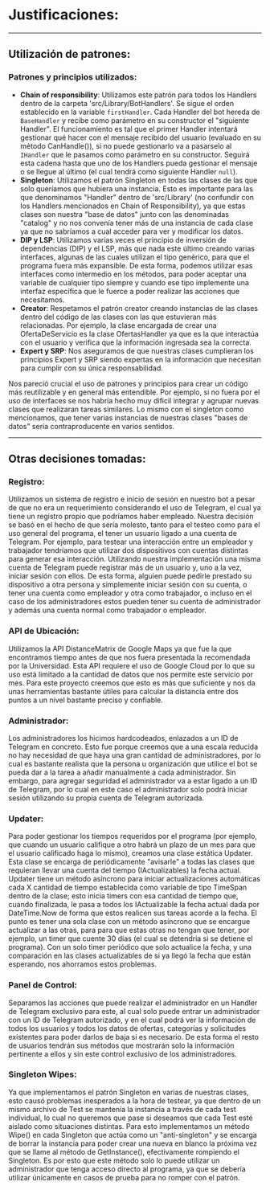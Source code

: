 # Justificaciones:

***

## Utilización de patrones:

### Patrones y principios utilizados:

* **Chain of responsibility**: Utilizamos este patrón para todos los Handlers dentro de la carpeta 'src/Library/BotHandlers'. 
Se sigue el orden establecido en la variable `firstHandler`. Cada Handler del bot hereda de `BaseHandler` y recibe como 
parámetro en su constructor el "siguiente Handler". El funcionamiento es tal que el primer Handler intentará gestionar 
qué hacer con el mensaje recibido del usuario (evaluado en su método CanHandle()),  si no puede gestionarlo va a pasarselo 
al `IHandler` que le pasamos como parámetro en su constructor. Seguirá esta cadena hasta que uno de los Handlers pueda 
gestionar el mensaje o se llegue al último (el cual tendrá como siguiente Handler `null`).
* **Singleton**: Utilizamos el patrón Singleton en todas las clases de las que solo queríamos que hubiera una instancia. 
Esto es importante para las que denominamos "Handler" dentro de 'src/Library' (no confundir con los Handlers mencionados en 
Chain of Responsibility), ya que estas clases son nuestra "base de datos" junto con las denominadas "catalog" y no nos convenía 
tener más de una instancia de cada clase ya que no sabríamos a cual acceder para ver y modificar los datos.
* **DIP y LSP**: Utilizamos varias veces el principio de inversión de dependencias (DIP) y el LSP, más que nada este último 
creando varias interfaces, algunas de las cuales utilizan el tipo genérico, para que el programa fuera más expansible. De 
esta forma, podemos utilizar esas interfaces como intermedio en los métodos, para poder aceptar una variable de cualquier 
tipo siempre y cuando ese tipo implemente una interfaz específica que le fuerce a poder realizar las acciones que necesitamos.
* **Creator**: Respetamos el patrón creator creando instancias de las clases dentro del código de las clases con las que 
estuvieran más relacionadas. Por ejemplo, la clase encargada de crear una OfertaDeServicio es la clase OfertasHandler ya 
que es la que interactúa con el usuario y verifica que la información ingresada sea la correcta.
* **Expert y SRP**: Nos aseguramos de que nuestras clases cumplieran los principios Expert y SRP siendo expertas en la 
información que necesitan para cumplir con su única responsabilidad.

Nos pareció crucial el uso de patrones y principios para crear un código más reutilizable y en general más entendible. 
Por ejemplo, si no fuera por el uso de interfaces se nos habría hecho muy dificil integrar y agrupar nuevas clases que 
realizaran tareas similares. Lo mismo con el singleton como mencionamos, que tener varias instancias de nuestras clases
"bases de datos" sería contraproducente en varios sentidos.

***

## Otras decisiones tomadas:

### Registro:
Utilizamos un sistema de registro e inicio de sesión en nuestro bot a pesar de que no era un requerimiento considerando
el uso de Telegram, el cual ya tiene un registro propio que podríamos haber empleado. Nuestra decisión se basó en el
hecho de que sería molesto, tanto para el testeo como para el uso general del programa, el tener un usuario ligado a una
cuenta de Telegram. Por ejemplo, para testear una interacción entre un empleador y trabajador tendríamos que utilizar
dos dispositivos con cuentas distintas para generar esa interacción. Utilizando nuestra implementación una misma cuenta
de Telegram puede registrar más de un usuario y, uno a la vez, iniciar sesión con ellos. De esta forma, alguien puede
pedirle prestado su dispositivo a otra persona y simplemente iniciar sesión con su cuenta, o tener una cuenta como
empleador y otra como trabajador, o incluso en el caso de los administradores estos pueden tener su cuenta de administrador
y además una cuenta normal como trabajador o empleador.

### API de Ubicación:
Utilizamos la API DistanceMatrix de Google Maps ya que fue la que encontramos tiempo antes de que nos fuera presentada
la recomendada por la Universidad. Esta API requiere el uso de Google Cloud por lo que su uso está limitado a la cantidad
de datos que nos permite este servicio por mes. Para este proyecto creemos que esto es más que suficiente y nos da unas
herramientas bastante útiles para calcular la distancia entre dos puntos a un nivel bastante preciso y confiable.

### Administrador:
Los administradores los hicimos hardcodeados, enlazados a un ID de Telegram en concreto. Esto fue porque creemos que a
una escala reducida no hay necesidad de que haya una gran cantidad de administradores, por lo cual es bastante realista
que la persona u organización que utilice el bot se pueda dar a la tarea a añadir manualmente a cada administrador. Sin
embargo, para agregar seguridad el administrador va a estar ligado a un ID de Telegram, por lo cual en este caso el
administrador solo podrá iniciar sesión utilizando su propia cuenta de Telegram autorizada.

### Updater:
Para poder gestionar los tiempos requeridos por el programa (por ejemplo, que cuando un usuario califique a otro habrá
un plazo de un mes para que el usuario calificado haga lo mismo), creamos una clase estática Updater. Esta clase se
encarga de periódicamente "avisarle" a todas las clases que requieran llevar una cuenta del tiempo (IActualizables) la
fecha actual. Updater tiene un método asíncrono para iniciar actualizaciones automáticas cada X cantidad de tiempo
establecida como variable de tipo TimeSpan dentro de la clase; esto inicia timers con esa cantidad de tiempo que, cuando
finalizada, le pasa a todos los IActualizable la fecha actual dada por DateTime.Now de forma que estos realicen sus tareas
acorde a la fecha. El punto es tener una sola clase con un método asíncrono que se encargue actualizar a las otras, para
para que estas otras no tengan que tener, por ejemplo, un timer que cuente 30 días (el cual se detendría si se detiene
el programa). Con un solo timer periódico que solo actualice la fecha, y una comparación en las clases actualizables de
si ya llegó la fecha que están esperando, nos ahorramos estos problemas.

### Panel de Control:
Separamos las acciones que puede realizar el administrador en un Handler de Telegram exclusivo para este, al cual solo
puede entrar un administrador con un ID de Telegram autorizado, y en el cual podrá ver la información de todos los usuarios
y todos los datos de ofertas, categorías y solicitudes existentes para poder darlos de baja si es necesario. De esta forma
el resto de usuarios tendrán sus métodos que mostrarán solo la información pertinente a ellos y sin este control exclusivo
de los administradores.

### Singleton Wipes:
Ya que implementamos el patrón Singleton en varias de nuestras clases, esto causó problemas inesperados a la hora de
testear, ya que dentro de un mismo archivo de Test se mantenía la instancia a través de cada test individual, lo cual
no queremos que pase si deseamos que cada Test esté aislado como situaciones distintas. Para esto implementamos un método
Wipe() en cada Singleton que actúa como un "anti-singleton" y se encarga de borrar la instancia para poder crear una
nueva en blanco la próxima vez que se llame al método de GetInstance(), efectivamente rompiendo el Singleton. Es por
esto que este método solo lo puede utilizar un administrador que tenga acceso directo al programa, ya que se debería
utilizar únicamente en casos de prueba para no romper con el patrón.